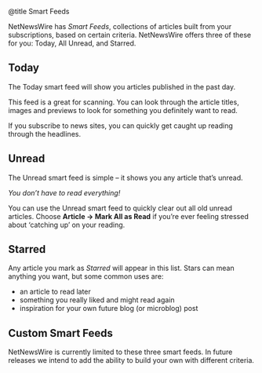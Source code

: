 @title Smart Feeds


NetNewsWire has *Smart Feeds*, collections of articles built from your subscriptions, based on certain criteria. NetNewsWire offers three of these for you: Today, All Unread, and Starred.


Today
-----

The Today smart feed will show you articles published in the past day.

This feed is a great for scanning. You can look through the article titles, images and previews to look for something you definitely want to read.

If you subscribe to news sites, you can quickly get caught up reading through the headlines. 


Unread
------

The Unread smart feed is simple – it shows you any article that’s unread.

*You don’t have to read everything!*

You can use the Unread smart feed to quickly clear out all old unread articles. Choose **Article → Mark All as Read** if you’re ever feeling stressed about ‘catching up’ on your reading.


Starred
-------

Any article you mark as *Starred* will appear in this list. Stars can mean anything you want, but some common uses are:

- an article to read later
- something you really liked and might read again
- inspiration for your own future blog (or microblog) post


Custom Smart Feeds
------------------

NetNewsWire is currently limited to these three smart feeds. In future releases we intend to add the ability to build your own with different criteria.